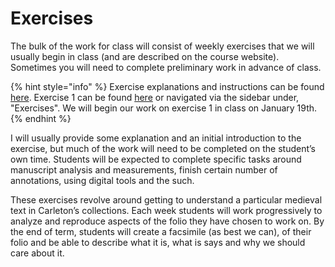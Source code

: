 # Exercises

The bulk of the work for class will consist of weekly exercises that we will usually begin in class (and are described on the course website). Sometimes you will need to complete preliminary work in advance of class.&#x20;

{% hint style="info" %}
Exercise explanations and instructions can be found [here](../../exercises.md). Exercise 1 can be found [here](../../exercises/folio-measurements.md) or navigated via the sidebar under, "Exercises". We will begin our work on exercise 1 in class on January 19th. &#x20;
{% endhint %}

I will usually provide some explanation and an initial introduction to the exercise, but much of the work will need to be completed on the student’s own time. Students will be expected to complete specific tasks around manuscript analysis and measurements, finish certain number of annotations, using digital tools and the such.&#x20;

These exercises revolve around getting to understand a particular medieval text in Carleton’s collections. Each week students will work progressively to analyze and reproduce aspects of the folio they have chosen to work on. By the end of term, students will create a facsimile (as best we can), of their folio and be able to describe what it is, what is says and why we should care about it.
